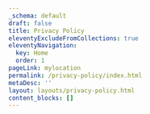 ```yaml
---
_schema: default
draft: false
title: Privacy Policy
eleventyExcludeFromCollections: true
eleventyNavigation:
  key: Home
  order: 1
pageLink: mylocation
permalink: /privacy-policy/index.html
metaDesc: ''
layout: layouts/privacy-policy.html
content_blocks: []
---
```

